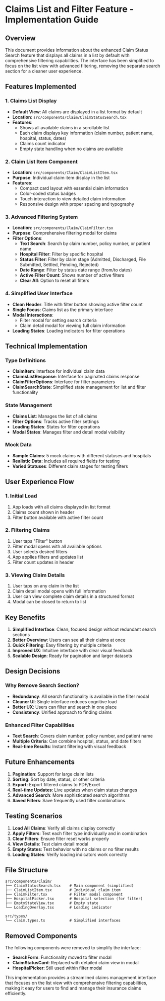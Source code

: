 # Claims List and Filter Feature - Implementation Guide

## Overview
This document provides information about the enhanced Claim Status Search feature that displays all claims in a list by default with comprehensive filtering capabilities. The interface has been simplified to focus on the list view with advanced filtering, removing the separate search section for a cleaner user experience.

## Features Implemented

### 1. Claims List Display
- **Default View**: All claims are displayed in a list format by default
- **Location**: `src/components/Claim/ClaimStatusSearch.tsx`
- **Features**:
  - Shows all available claims in a scrollable list
  - Each claim displays key information (claim number, patient name, hospital, status, dates)
  - Claims count indicator
  - Empty state handling when no claims are available

### 2. Claim List Item Component
- **Location**: `src/components/Claim/ClaimListItem.tsx`
- **Purpose**: Individual claim item display in the list
- **Features**:
  - Compact card layout with essential claim information
  - Color-coded status badges
  - Touch interaction to view detailed claim information
  - Responsive design with proper spacing and typography

### 3. Advanced Filtering System
- **Location**: `src/components/Claim/ClaimFilter.tsx`
- **Purpose**: Comprehensive filtering modal for claims
- **Filter Options**:
  - **Text Search**: Search by claim number, policy number, or patient name
  - **Hospital Filter**: Filter by specific hospital
  - **Status Filter**: Filter by claim stage (Admitted, Discharged, File Submitted, Settled, Pending, Rejected)
  - **Date Range**: Filter by status date range (from/to dates)
  - **Active Filter Count**: Shows number of active filters
  - **Clear All**: Option to reset all filters

### 4. Simplified User Interface
- **Clean Header**: Title with filter button showing active filter count
- **Single Focus**: Claims list as the primary interface
- **Modal Interactions**: 
  - Filter modal for setting search criteria
  - Claim detail modal for viewing full claim information
- **Loading States**: Loading indicators for filter operations

## Technical Implementation

### Type Definitions
- **ClaimItem**: Interface for individual claim data
- **ClaimsListResponse**: Interface for paginated claims response
- **ClaimFilterOptions**: Interface for filter parameters
- **ClaimSearchState**: Simplified state management for list and filter functionality

### State Management
- **Claims List**: Manages the list of all claims
- **Filter Options**: Tracks active filter settings
- **Loading States**: States for filter operations
- **Modal States**: Manages filter and detail modal visibility

### Mock Data
- **Sample Claims**: 5 mock claims with different statuses and hospitals
- **Realistic Data**: Includes all required fields for testing
- **Varied Statuses**: Different claim stages for testing filters

## User Experience Flow

### 1. Initial Load
1. App loads with all claims displayed in list format
2. Claims count shown in header
3. Filter button available with active filter count

### 2. Filtering Claims
1. User taps "Filter" button
2. Filter modal opens with all available options
3. User selects desired filters
4. App applies filters and updates list
5. Filter count updates in header

### 3. Viewing Claim Details
1. User taps on any claim in the list
2. Claim detail modal opens with full information
3. User can view complete claim details in a structured format
4. Modal can be closed to return to list

## Key Benefits

1. **Simplified Interface**: Clean, focused design without redundant search sections
2. **Better Overview**: Users can see all their claims at once
3. **Quick Filtering**: Easy filtering by multiple criteria
4. **Improved UX**: Intuitive interface with clear visual feedback
5. **Scalable Design**: Ready for pagination and larger datasets

## Design Decisions

### Why Remove Search Section?
- **Redundancy**: All search functionality is available in the filter modal
- **Cleaner UI**: Single interface reduces cognitive load
- **Better UX**: Users can filter and search in one place
- **Consistency**: Unified approach to finding claims

### Enhanced Filter Capabilities
- **Text Search**: Covers claim number, policy number, and patient name
- **Multiple Criteria**: Can combine hospital, status, and date filters
- **Real-time Results**: Instant filtering with visual feedback

## Future Enhancements

1. **Pagination**: Support for large claim lists
2. **Sorting**: Sort by date, status, or other criteria
3. **Export**: Export filtered claims to PDF/Excel
4. **Real-time Updates**: Live updates when claim status changes
5. **Advanced Search**: More sophisticated search algorithms
6. **Saved Filters**: Save frequently used filter combinations

## Testing Scenarios

1. **Load All Claims**: Verify all claims display correctly
2. **Apply Filters**: Test each filter type individually and in combination
3. **Clear Filters**: Ensure filter reset works properly
4. **View Details**: Test claim detail modal
5. **Empty States**: Test behavior with no claims or no filter results
6. **Loading States**: Verify loading indicators work correctly

## File Structure

```
src/components/Claim/
├── ClaimStatusSearch.tsx    # Main component (simplified)
├── ClaimListItem.tsx        # Individual claim item
├── ClaimFilter.tsx          # Filter modal component
├── HospitalPicker.tsx       # Hospital selection (for filter)
├── EmptyStateView.tsx       # Empty state
└── LoadingOverlay.tsx       # Loading indicator

src/types/
└── claim.types.ts           # Simplified interfaces
```

## Removed Components

The following components were removed to simplify the interface:
- **SearchForm**: Functionality moved to filter modal
- **ClaimStatusCard**: Replaced with detailed claim view in modal
- **HospitalPicker**: Still used within filter modal

This implementation provides a streamlined claims management interface that focuses on the list view with comprehensive filtering capabilities, making it easy for users to find and manage their insurance claims efficiently. 